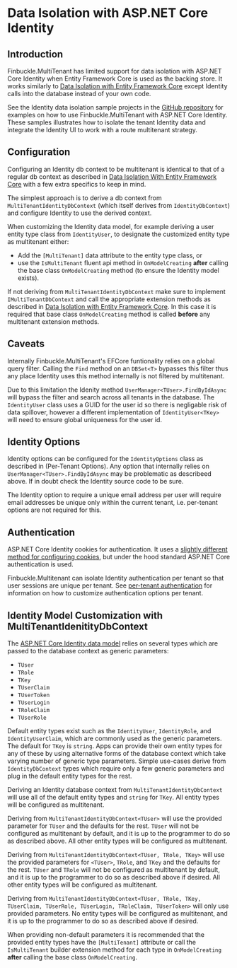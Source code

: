 # Data Isolation with ASP.NET Core Identity

## Introduction

Finbuckle.MultiTenant has limited support for data isolation with ASP.NET Core Identity when Entity Framework Core is used as the backing store. It works similarly to [Data Isolation with Entity Framework Core](EFCore) except Identity calls into the database instead of your own code.

See the Identity data isolation sample projects in the [GitHub repository](https://github.com/Finbuckle/Finbuckle.MultiTenant/tree/master/samples) for examples on how to use Finbuckle.MultiTenant with ASP.NET Core Identity. These samples illustrates how to isolate the tenant Identity data and integrate the Identity UI to work with a route multitenant strategy.

## Configuration
Configuring an Identity db context to be multitenant is identical to that of a regular db context as described in [Data Isolation With Entity Framework Core](EFCore) with a few extra specifics to keep in mind.

The simplest approach is to derive a db context from `MultiTenantIdentityDbContext` (which itself derives from `IdentityDbContext`) and configure Identity to use the derived context.

When customizing the Identity data model, for example deriving a user entity type class from `IdentityUser`, to designate the customized entity type as multitenant either:
- Add the `[MultiTenant]` data attribute to the entity type class, or
- use the `IsMultiTenant` fluent api method in `OnModelCreating` **after** calling the base class `OnModelCreating` method (to ensure the Identity model exists).

If not deriving from `MultiTenantIdentityDbContext` make sure to implement `IMultiTenantDbContext` and call the appropriate extension methods as described in [Data Isolation with Entity Framework Core](EFCore). In this case it is required that base class `OnModelCreating` method is called **before** any multitenant extension methods.

## Caveats
Internally Finbuckle.MultiTenant's EFCore funtionality relies on a global query filter. Calling the `Find` method on an `DBSet<T>` bypasses this filter thus any place Identity uses this method internally is not filtered by multitenant.

Due to this limitation the Idenity method `UserManager<TUser>.FindByIdAsync` will bypass the filter and search across all tenants in the database. The `IdentityUser` class uses a GUID for the user id so there is negligable risk of data spillover, however a different implementation of `IdentityUser<TKey>` will need to ensure global uniqueness for the user id.

## Identity Options
Identity options can be configured for the `IdentityOptions` class as described in (Per-Tenant Options). Any option that internally relies on `UserManager<TUser>.FindByIdAsync` may be problematic as describeed above. If in doubt check the Identity source code to be sure.

The Identity option to require a unique email address per user will require email addresses be unique only within the current tenant, i.e. per-tenant options are not required for this.

## Authentication
ASP.NET Core Identity cookies for authentication. It uses a [slightly different method for configuring cookies](https://docs.microsoft.com/en-us/aspnet/core/security/authentication/identity-configuration), but under the hood standard ASP.NET Core authentication is used.

Finbuckle.Multitenant can isolate Identity authentication per tenant so that user sessions are unique per tenant. See [per-tenant authentication](Authentication) for information on how to customize authentication options per tenant.

## Identity Model Customization with MultiTenantIdenitityDbContext
The [ASP.NET Core Identity data model](https://docs.microsoft.com/en-us/aspnet/core/security/authentication/customize-identity-model?view=aspnetcore-2.2#the-identity-model) relies on several types which are passed to the database context as generic parameters: 
- `TUser`
- `TRole`
- `TKey`
- `TUserClaim`
- `TUserToken`
- `TUserLogin`
- `TRoleClaim`
- `TUserRole`

Default entity types exist such as the `IdentityUser`, `IdentityRole`, and `IdentityUserClaim`, which are commonly used as the generic parameters. The default for `TKey` is `string`. Apps can provide their own entity types for any of these by using alternative forms of the database context which take varying number of generic type parameters. Simple use-cases derive from `IdentityDbContext` types which require only a few generic parameters and plug in the default entity types for the rest.

Deriving an Identity database context from `MultiTenantIdentityDbContext` will use all of the default entity types and `string` for `TKey`. All entity types will be configured as multitenant.

Deriving from `MultiTenantIdentityDbContext<TUser>` will use the provided parameter for `TUser` and the defaults for the rest. `TUser` will not be configured as multitenant by default, and it is up to the programmer to do so as described above. All other entity types will be configured as multitenant.

Deriving from `MultiTenantIdentityDbContext<TUser, TRole, TKey>` will use the provided parameters for `<TUser>`, `TRole`, and `TKey` and the defaults for the rest. `TUser` and `TRole` will not be configured as multitenant by default, and it is up to the programmer to do so as described above if desired. All other entity types will be configured as multitenant.

Deriving from `MultiTenantIdentityDbContext<TUser, TRole, TKey, TUserClaim, TUserRole, TUserLogin, TRoleClaim, TUserToken>` will only use provided parameters. No entity types will be configured as multitenant, and it is up to the programmer to do so as described above if desired.

When providing non-default parameters it is recommended that the provided entity types have the `[MultiTenant]` attribute or call the `IsMultiTenant` builder extension method for each type in `OnModelCreating` **after** calling the base class `OnModelCreating`.
